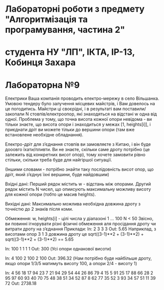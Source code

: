 # Лабораторні роботи з предмету "Алгоритмізація та програмування, частина 2"
# студента НУ "ЛП", ІКТА, ІР-13, Кобинця Захара


# Лабораторна №9

Електрики
Ваша компанія проводить електро-мережу в село Вільшанка.  Умовою тендеру було залучення місцевих майстрів, і Вам довелось на це погодитись.  Майстри ці своєрідні, і в результаті вам поставили/закопали N стовпів/електроопор, які знаходяться на відстані w одна від одної.  Проблема у тому, що точна висота кожної опори невідома - ви тільки знаєте, що висота опори i знаходиться у межах [1, heights[i]], і приєднати дріт ви можете тільки до вершини опори (там вже встановлене необхідне обладнання).

Електро-дріт для з’єднання стовпів ви замовляєте з Китаю, і він буде дооовго їхати/пливти.	  Ви не знаєте, скільки саме дроту потрібно (це залежить від конкретних висот опор), тому хочете замовити рівно стільки, скільки треба буде для найгіршої ситуації.

(Іншими словами - потрібно знайти таку послідовність висот опор, що дріт, який з’єднує їхні вершини, буде найдовшим)

Вхідні дані:
	Перший рядок містить w - відстань між опорами. Другий рядок містить N чисел, що опиисують максимальну можливу висоту для кожної опори (тобто це масив heights).

Вихідні дані:
	Максимально можлива необхідна довжина дроту з точністю до 2 знаків після коми.

Обмеження:
	w, heights[i] - цілі числа у діапазоні 1 … 100
            N < 50
	Звісно, ви повинні ігнорувати різні фізичні обмеження аля просідання дроту чи витрати дроту на з’єднання
Приклади:
In:
2
3 3 3
Out:
	5.65
	Наприклад, з висотами опор 3 1 3 довжина дроту це sqrt((3-1)**2 + (3-1)**2) + sqrt((3-1)**2 + (3-1)**2) == 5.65

In:
100
1 1 1 1
Out:
	300
	(Усі опори однакової висоти)

In:
4
100 2 100 2 100
Out:
	396.32
	(Нам потрібно буде найбільше дроту, якщо опори 1/3/5 матимуть висоту 100, а опори 2/4 - висоту 1)

In:
4
56 18 17 94 23 7 21 94 29 54 44 26 86 79 4 15 5 91 25 17 88 66 28 2 95 97 60 93 40 70 75 48 38 51 34 52 87 8 62 77 35 52 3 93 34 57 51 11 39 72
Out:
	2738.18
